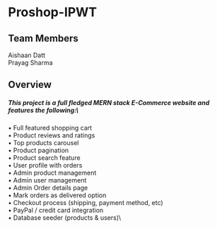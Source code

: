 # Proshop-IPWT

## Team Members
Aishaan Datt\
Prayag Sharma
## Overview
##### This project is a full fledged _MERN_ stack E-Commerce website and  features the following:\
•	Full featured shopping cart\
•	Product reviews and ratings\
•	Top products carousel\
•	Product pagination\
•	Product search feature\
•	User profile with orders\
•	Admin product management\
•	Admin user management\
•	Admin Order details page\
•	Mark orders as delivered option\
•	Checkout process (shipping, payment method, etc)\
•	PayPal / credit card integration\
•	Database seeder (products & users)\
